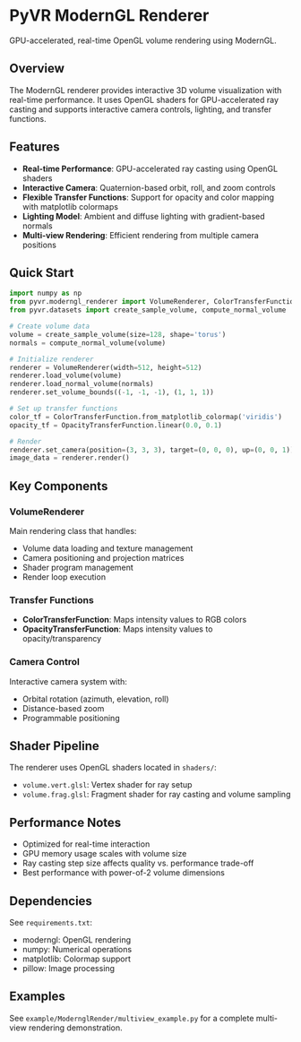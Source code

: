 # PyVR ModernGL Renderer

GPU-accelerated, real-time OpenGL volume rendering using ModernGL.

## Overview

The ModernGL renderer provides interactive 3D volume visualization with real-time performance. It uses OpenGL shaders for GPU-accelerated ray casting and supports interactive camera controls, lighting, and transfer functions.

## Features

- **Real-time Performance**: GPU-accelerated ray casting using OpenGL shaders
- **Interactive Camera**: Quaternion-based orbit, roll, and zoom controls
- **Flexible Transfer Functions**: Support for opacity and color mapping with matplotlib colormaps
- **Lighting Model**: Ambient and diffuse lighting with gradient-based normals
- **Multi-view Rendering**: Efficient rendering from multiple camera positions

## Quick Start

```python
import numpy as np
from pyvr.moderngl_renderer import VolumeRenderer, ColorTransferFunction, OpacityTransferFunction
from pyvr.datasets import create_sample_volume, compute_normal_volume

# Create volume data
volume = create_sample_volume(size=128, shape='torus')
normals = compute_normal_volume(volume)

# Initialize renderer
renderer = VolumeRenderer(width=512, height=512)
renderer.load_volume(volume)
renderer.load_normal_volume(normals)
renderer.set_volume_bounds((-1, -1, -1), (1, 1, 1))

# Set up transfer functions
color_tf = ColorTransferFunction.from_matplotlib_colormap('viridis')
opacity_tf = OpacityTransferFunction.linear(0.0, 0.1)

# Render
renderer.set_camera(position=(3, 3, 3), target=(0, 0, 0), up=(0, 0, 1))
image_data = renderer.render()
```

## Key Components

### VolumeRenderer

Main rendering class that handles:
- Volume data loading and texture management
- Camera positioning and projection matrices
- Shader program management
- Render loop execution

### Transfer Functions

- **ColorTransferFunction**: Maps intensity values to RGB colors
- **OpacityTransferFunction**: Maps intensity values to opacity/transparency

### Camera Control

Interactive camera system with:
- Orbital rotation (azimuth, elevation, roll)
- Distance-based zoom
- Programmable positioning

## Shader Pipeline

The renderer uses OpenGL shaders located in `shaders/`:
- `volume.vert.glsl`: Vertex shader for ray setup
- `volume.frag.glsl`: Fragment shader for ray casting and volume sampling

## Performance Notes

- Optimized for real-time interaction
- GPU memory usage scales with volume size
- Ray casting step size affects quality vs. performance trade-off
- Best performance with power-of-2 volume dimensions

## Dependencies

See `requirements.txt`:
- moderngl: OpenGL rendering
- numpy: Numerical operations  
- matplotlib: Colormap support
- pillow: Image processing

## Examples

See `example/ModernglRender/multiview_example.py` for a complete multi-view rendering demonstration.